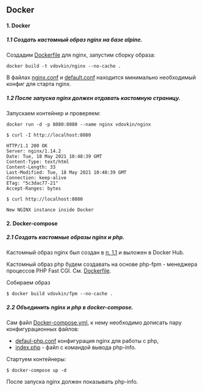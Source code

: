## Docker

#### 1. Docker

##### 1.1 Создать кастомный образ nginx на базе alpine.

Создадим [Dockerfile](docker/nginx/Dockerfile) для nginx, запустим сборку образа:

```
docker build -t vdovkin/nginx --no-cache .
```

В файлах [nginx.conf](docker/nginx/nginx.conf) и [default.conf](docker/nginx/default.conf) находится минимально необходимый конфиг для старта nginx.

##### 1.2 После запуска nginx должен отдавать кастомную страницу.

Запускаем контейнер и проверяем:

```
docker run -d -p 8080:8080 --name nginx vdovkin/nginx
```

```
$ curl -I http://localhost:8080

HTTP/1.1 200 OK
Server: nginx/1.14.2
Date: Tue, 18 May 2021 10:48:39 GMT
Content-Type: text/html
Content-Length: 33
Last-Modified: Tue, 18 May 2021 10:48:39 GMT
Connection: keep-alive
ETag: "5c3dac77-21"
Accept-Ranges: bytes

$ curl http://localhost:8080

New NGINX instance inside Docker
```

#### 2. Docker-compose

##### 2.1 Создать кастомные образы nginx и php.

Кастомный образ nginx был создан в [п. 1.1](#) и выложен в Docker Hub.

Кастомный образ php будем создавать на основе php-fpm - менеджера процессов PHP Fast CGI. См. [Dockerfile](docker/php/Dockerfile).

Собираем образ 

```
$ docker build vdovkin/fpm --no-cache .

```

##### 2.2 Объединить nginx и php в docker-compose. 

Сам файл [Docker-compose.yml](docker-compose/docker-compose.yml), к нему необходимо дописать пару конфигурационных файлов:

- [defaul-php.conf](docker-compose/defaul-php.conf) конфигурация nginx для работы с php,
- [index.php](docker-compose/code/index.php) - файл с командой вывода php-info.

Стартуем контейнеры:

```
$ docker-compose up -d
```

После запуска nginx должен показывать php-info. 


